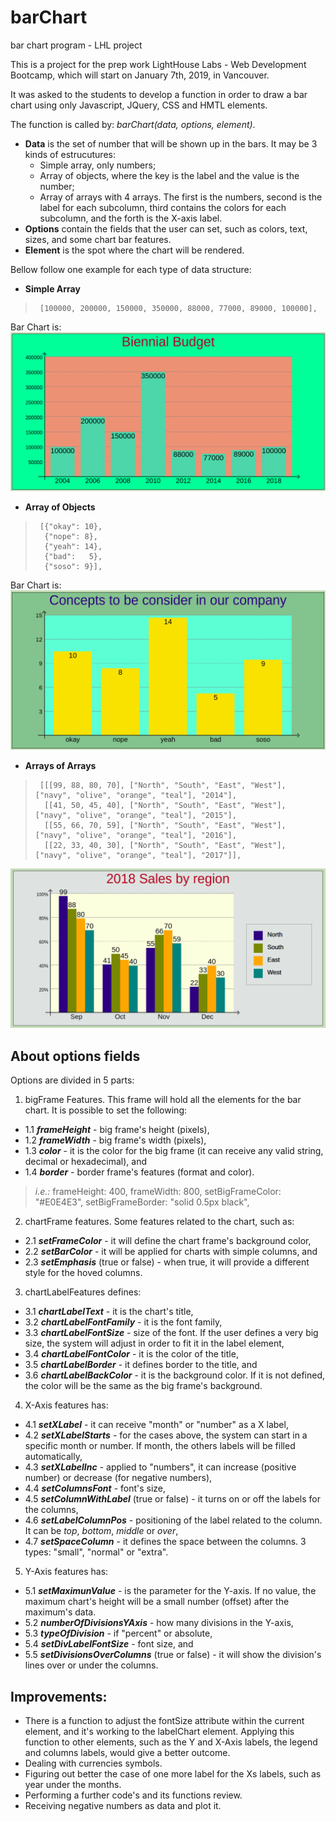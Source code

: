 # barChart
bar chart program - LHL project

This is a project for the prep work LightHouse Labs - Web Development Bootcamp, which will start on January 7th, 2019, in Vancouver.

It was asked to the students to develop a function in order to draw a bar chart using only Javascript, JQuery, CSS and HMTL elements.


The function is called by: *barChart(data, options, element)*.
- **Data** is the set of number that will be shown up in the bars. It may be 3 kinds of estrucutures:
  * Simple array, only numbers;
  * Array of objects, where the key is the label and the value is the number;
  * Array of arrays with 4 arrays. The first is the numbers, second is the label for each subcolumn,
      third contains the colors for each subcolumn, and the forth is the X-axis label.
- **Options** contain the fields that the user can set, such as colors, text, sizes, and some chart bar features.
- **Element** is the spot where the chart will be rendered.

Bellow follow one example for each type of data structure:
* **Simple Array** 
>      [100000, 200000, 150000, 350000, 88000, 77000, 89000, 100000],

Bar Chart is:
![Simple Array](pictures/picture3.png)



* **Array of Objects**
>      [{"okay": 10},
>       {"nope": 8},
>       {"yeah": 14},
>       {"bad":   5},
>       {"soso": 9}],

Bar Chart is:        
![Arrays of Objects](pictures/picture2.png)



* **Arrays of Arrays**
>      [[[99, 88, 80, 70], ["North", "South", "East", "West"], ["navy", "olive", "orange", "teal"], "2014"],
>       [[41, 50, 45, 40], ["North", "South", "East", "West"], ["navy", "olive", "orange", "teal"], "2015"],
>       [[55, 66, 70, 59], ["North", "South", "East", "West"], ["navy", "olive", "orange", "teal"], "2016"],
>       [[22, 33, 40, 30], ["North", "South", "East", "West"], ["navy", "olive", "orange", "teal"], "2017"]],      
        
![Arrays of Arrays](pictures/picture1.png)



## About options fields
Options are divided in 5 parts:
1. bigFrame Features. This frame will hold all the elements for the bar chart.
It is possible to set the following:
  * 1.1 _**frameHeight**_ - big frame's height (pixels),
  * 1.2 _**frameWidth**_ - big frame's width (pixels),
  * 1.3 _**color**_ - it is the color for the big frame (it can receive any valid string, decimal or hexadecimal), and
  * 1.4 _**border**_ - border frame's features (format and color).
>  *i.e.:*
>      frameHeight: 400, frameWidth: 800,
>      setBigFrameColor: "#E0E4E3", setBigFrameBorder: "solid 0.5px black",

2. chartFrame features. Some features related to the chart, such as:
  * 2.1 _**setFrameColor**_ - it will define the chart frame's background color,
  * 2.2 _**setBarColor**_ - it will be applied for charts with simple columns, and
  * 2.3 _**setEmphasis**_ (true or false) - when true, it will provide a different style for the hoved columns.

3. chartLabelFeatures defines:
  * 3.1 _**chartLabelText**_ - it is the chart's title,
  * 3.2 _**chartLabelFontFamily**_ - it is the font family,
  * 3.3 _**chartLabelFontSize**_ - size of the font. If the user defines a very big size, the system will adjust in order to fit it in the label element,
  * 3.4 _**chartLabelFontColor**_ - it is the color of the title,
  * 3.5 _**chartLabelBorder**_ - it defines border to the title, and
  * 3.6 _**chartLabelBackColor**_ - it is the background color. If it is not defined, the color will be the same as the big frame's background.

4. X-Axis features has:
  * 4.1 _**setXLabel**_ - it can receive "month" or "number" as a X label,
  * 4.2 _**setXLabelStarts**_ - for the cases above, the system can start in a specific month or number. If month, the others labels will be filled automatically,
  * 4.3 _**setXLabelInc**_ - applied to "numbers", it can increase (positive number) or decrease (for negative numbers),
  * 4.4 _**setColumnsFont**_ - font's size,
  * 4.5 _**setColumnWithLabel**_ (true or false) - it turns on or off the labels for the columns,
  * 4.6 _**setLabelColumnPos**_ - positioning of the label related to the column. It can be *top*, *bottom*, *middle* or *over*,
  * 4.7 _**setSpaceColumn**_ - it defines the space between the columns. 3 types: "small", "normal" or "extra".

5. Y-Axis features has:
  * 5.1 _**setMaximunValue**_ - is the parameter for the Y-axis. If no value, the maximum chart's height will be a small number (offset) after the maximum's data.
  * 5.2 _**numberOfDivisionsYAxis**_ - how many divisions in the Y-axis,
  * 5.3 _**typeOfDivision**_ - if "percent" or absolute,
  * 5.4 _**setDivLabelFontSize**_ - font size, and
  * 5.5 _**setDivisionsOverColumns**_ (true or false) - it will show the division's lines over or under the columns.




## Improvements:
* There is a function to adjust the fontSize attribute within the current element, and it's working to the labelChart element. Applying this function to other elements, such as the Y and X-Axis labels, the legend and columns labels, would give a better outcome.
* Dealing with currencies symbols.
* Figuring out better the case of one more label for the Xs labels, such as year under the months.
* Performing a further code's and its functions review.
* Receiving negative numbers as data and plot it.

